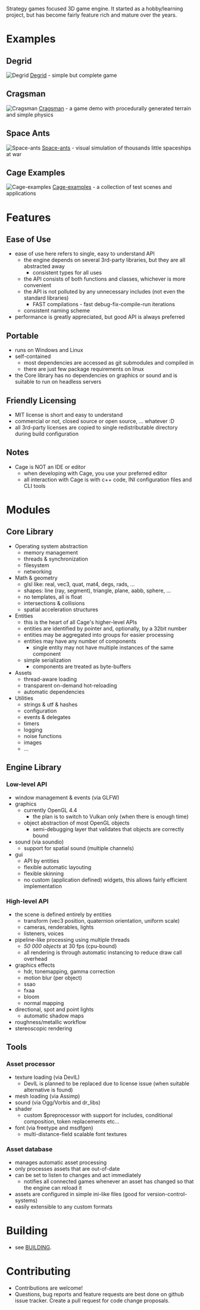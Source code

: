 Strategy games focused 3D game engine.
It started as a hobby/learning project, but has become fairly feature rich and mature over the years.

# Examples

## Degrid

![Degrid](https://raw.githubusercontent.com/ucpu/degrid/master/screenshots/3.png)
[Degrid](https://github.com/ucpu/degrid) - simple but complete game

## Cragsman

![Cragsman](https://raw.githubusercontent.com/ucpu/cragsman/master/screenshots/2.png)
[Cragsman](https://github.com/ucpu/cragsman) - a game demo with procedurally generated terrain and simple physics

## Space Ants

![Space-ants](https://raw.githubusercontent.com/ucpu/space-ants/master/screenshots/2.png)
[Space-ants](https://github.com/ucpu/space-ants) - visual simulation of thousands little spaceships at war

## Cage Examples

![Cage-examples](https://raw.githubusercontent.com/ucpu/cage-examples/master/screenshots/3.png)
[Cage-examples](https://github.com/ucpu/cage-examples) - a collection of test scenes and applications

# Features

## Ease of Use

- ease of use here refers to single, easy to understand API
  - the engine depends on several 3rd-party libraries, but they are all abstracted away
    - consistent types for all uses
  - the API consists of both functions and classes, whichever is more convenient
  - the API is not polluted by any unnecessary includes (not even the standard libraries)
    - FAST compilations - fast debug-fix-compile-run iterations
  - consistent naming scheme
- performance is greatly appreciated, but good API is always preferred


## Portable

- runs on Windows and Linux
- self-contained
  - most dependencies are accessed as git submodules and compiled in
  - there are just few package requirements on linux
- the Core library has no dependencies on graphics or sound and is suitable to run on headless servers

## Friendly Licensing

- MIT license is short and easy to understand
- commercial or not, closed source or open source, ... whatever :D
- all 3rd-party licenses are copied to single redistributable directory during build configuration

## Notes

- Cage is NOT an IDE or editor
  - when developing with Cage, you use your preferred editor
  - all interaction with Cage is with c++ code, INI configuration files and CLI tools

# Modules

## Core Library

- Operating system abstraction
  - memory management
  - threads & synchronization
  - filesystem
  - networking
- Math & geometry
  - glsl like: real, vec3, quat, mat4, degs, rads, ...
  - shapes: line (ray, segment), triangle, plane, aabb, sphere, ...
  - no templates, all is float
  - intersections & collisions
  - spatial acceleration structures
- Entities
  - this is the heart of all Cage's higher-level APIs
  - entities are identified by pointer and, optionally, by a 32bit number
  - entities may be aggregated into groups for easier processing
  - entities may have any number of components
    - single entity may not have multiple instances of the same component
  - simple serialization
    - components are treated as byte-buffers
- Assets
  - thread-aware loading
  - transparent on-demand hot-reloading
  - automatic dependencies
- Utilities
  - strings & utf & hashes
  - configuration
  - events & delegates
  - timers
  - logging
  - noise functions
  - images
  - ...

## Engine Library

### Low-level API

- window management & events (via GLFW)
- graphics
  - currently OpenGL 4.4
    - the plan is to switch to Vulkan only (when there is enough time)
  - object abstraction of most OpenGL objects
    - semi-debugging layer that validates that objects are correctly bound
- sound (via soundio)
  - support for spatial sound (multiple channels)
- gui
  - API by entities
  - flexible automatic layouting
  - flexible skinning
  - no custom (application defined) widgets, this allows fairly efficient implementation

### High-level API

- the scene is defined entirely by entities
  - transform (vec3 position, quaternion orientation, uniform scale)
  - cameras, renderables, lights
  - listeners, voices
- pipeline-like processing using multiple threads
  - *50 000 objects* at 30 fps (cpu-bound)
  - all rendering is through automatic instancing to reduce draw call overhead
- graphics effects
  - hdr, tonemapping, gamma correction
  - motion blur (per object)
  - ssao
  - fxaa
  - bloom
  - normal mapping
- directional, spot and point lights
  - automatic shadow maps
- roughness/metallic workflow
- stereoscopic rendering

## Tools

### Asset processor

- texture loading (via DevIL)
  - DevIL is planned to be replaced due to license issue (when suitable alternative is found)
- mesh loading (via Assimp)
- sound (via Ogg/Vorbis and dr_libs)
- shader
  - custom $preprocessor with support for includes, conditional composition, token replacements etc...
- font (via freetype and msdfgen)
  - multi-distance-field scalable font textures

### Asset database

- manages automatic asset processing
- only processes assets that are out-of-date
- can be set to listen to changes and act immediately
  - notifies all connected games whenever an asset has changed so that the engine can reload it
- assets are configured in simple ini-like files (good for version-control-systems)
- easily extensible to any custom formats

# Building

- see [BUILDING](BUILDING.md).

# Contributing

- Contributions are welcome!
- Questions, bug reports and feature requests are best done on github issue tracker.
Create a pull request for code change proposals.
